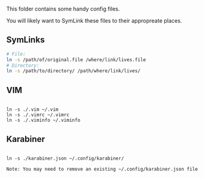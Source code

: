 This folder contains some handy config files.

You will likely want to SymLink these files to their appropreate places.

## SymLinks

```bash
# File:
ln -s /path/of/original.file /where/link/lives.file
# Directory:
ln -s /path/to/directory/ /path/where/link/lives/
```

## VIM
```

ln -s ./.vim ~/.vim
ln -s ./.vimrc ~/.vimrc
ln -s ./.viminfo ~/.viminfo

```

## Karabiner
```

ln -s ./karabiner.json ~/.config/karabiner/

Note: You may need to remove an existing ~/.config/karabiner.json file

```